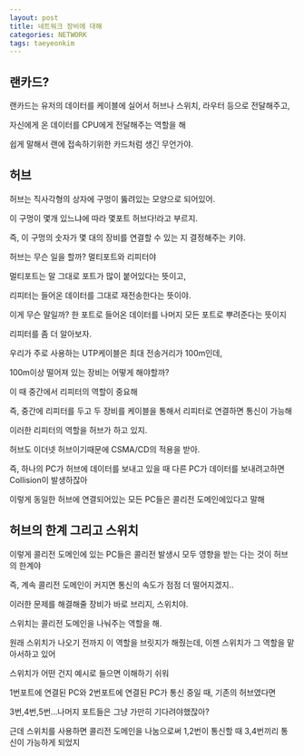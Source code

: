 ```yaml
---
layout: post
title: 네트워크 장비에 대해
categories: NETWORK
tags: taeyeonkim
---
```


## 랜카드?

랜카드는 유저의 데이터를 케이블에 실어서 허브나 스위치, 라우터 등으로 전달해주고,

자신에게 온 데이터를 CPU에게 전달해주는 역할을 해

쉽게 말해서 랜에 접속하기위한 카드처럼 생긴 무언가야.

## 허브

허브는 직사각형의 상자에 구멍이 뚫려있는 모양으로 되어있어.

이 구멍이 몇개 있느냐에 따라 몇포트 허브다!라고 부르지.

즉, 이 구멍의 숫자가 몇 대의 장비를 연결할 수 있는 지 결정해주는 키야.

허브는 무슨 일을 할까? 멀티포트와 리피터야

멀티포트는 말 그대로 포트가 많이 붙어있다는 뜻이고,

리피터는 들어온 데이터를 그대로 재전송한다는 뜻이야.

이게 무슨 말일까? 한 포트로 들어온 데이터를 나머지 모든 포트로 뿌려준다는 뜻이지

리피터를 좀 더 알아보자.

우리가 주로 사용하는 UTP케이블은 최대 전송거리가 100m인데,

100m이상 떨어져 있는 장비는 어떻게 해야할까?

이 때 중간에서 리피터의 역할이 중요해

즉, 중간에 리피터를 두고 두 장비를 케이블을 통해서 리피터로 연결하면 통신이 가능해

이러한 리피터의 역할을 허브가 하고 있지.

허브도 이더넷 허브이기때문에 CSMA/CD의 적용을 받아. 

즉, 하나의 PC가 허브에 데이터를 보내고 있을 때 다른 PC가 데이터를 보내려고하면 Collision이 발생하잖아

이렇게 동일한 허브에 연결되어있는 모든 PC들은 콜리전 도메인에있다고 말해

## 허브의 한계 그리고 스위치

이렇게 콜리전 도메인에 있는 PC들은 콜리전 발생시 모두 영향을 받는 다는 것이 허브의 한계야

즉, 계속 콜리전 도메인이 커지면 통신의 속도가 점점 더 떨어지겠지..

이러한 문제를 해결해줄 장비가 바로 브리지, 스위치야.

스위치는 콜리전 도메인을 나눠주는 역할을 해.

원래 스위치가 나오기 전까지 이 역할을 브릿지가 해줬는데, 이젠 스위치가 그 역할을 맡아서하고 있어

스위치가 어떤 건지 예시로 들으면 이해하기 쉬워

1번포트에 연결된 PC와 2번포트에 연결된 PC가 통신 중일 때, 기존의 허브였다면

3번,4번,5번...나머지 포트들은 그냥 가만히 기다려야했잖아?

근데 스위치를 사용하면 콜리전 도메인을 나눔으로써 1,2번이 통신할 때 3,4번끼리 통신이 가능하게 되었지






